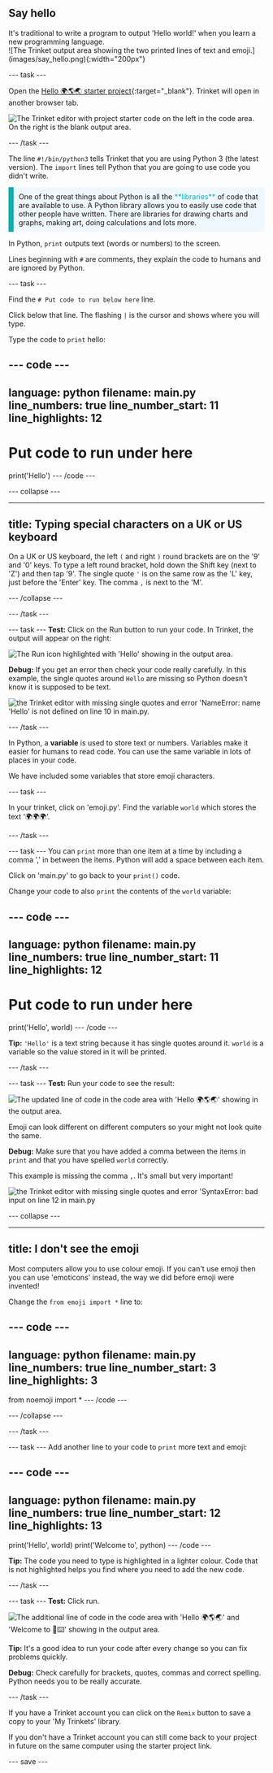 ## Say hello

<div style="display: flex; flex-wrap: wrap">
<div style="flex-basis: 200px; flex-grow: 1; margin-right: 15px;">
It's traditional to write a program to output 'Hello world!' when you learn a new programming language.
</div>
<div>
![The Trinket output area showing the two printed lines of text and emoji.](images/say_hello.png){:width="200px"}
</div>
</div>

--- task ---

Open the [Hello 🌍🌎🌏 starter project](https://trinket.io/library/trinkets/cb8194643f){:target="_blank"}. Trinket will open in another browser tab.

![The Trinket editor with project starter code on the left in the code area. On the right is the blank output area.](images/starter_project.png)

--- /task ---

The line `#!/bin/python3` tells Trinket that you are using Python 3 (the latest version). The `import` lines tell Python that you are going to use code you didn't write.

<p style="border-left: solid; border-width:10px; border-color: #0faeb0; background-color: aliceblue; padding: 10px;">
One of the great things about Python is all the <span style="color: #0faeb0">**libraries**</span> of code that are available to use. A Python library allows you to easily use code that other people have written. There are libraries for drawing charts and graphs, making art, doing calculations and lots more.
</p>

In Python, `print` outputs text (words or numbers) to the screen.

Lines beginning with `#` are comments, they explain the code to humans and are ignored by Python.

--- task ---

Find the `# Put code to run below here` line.

Click below that line. The flashing `|` is the cursor and shows where you will type.

Type the code to `print` hello:

--- code ---
---
language: python
filename: main.py
line_numbers: true
line_number_start: 11
line_highlights: 12
---
# Put code to run under here
print('Hello')
--- /code ---

--- collapse ---

---
title: Typing special characters on a UK or US keyboard
---

On a UK or US keyboard, the left `(` and right `)` round brackets are on the '9' and '0' keys. To type a left round bracket, hold down the Shift key (next to 'Z') and then tap '9'.
The single quote `'` is on the same row as the 'L' key, just before the 'Enter' key.
The comma `,` is next to the 'M'.

--- /collapse ---

--- /task ---

--- task ---
**Test:** Click on the Run button to run your code. In Trinket, the output will appear on the right:

![The Run icon highlighted with 'Hello' showing in the output area. ](images/run_hello.png)

**Debug:** If you get an error then check your code really carefully. In this example, the single quotes around `Hello` are missing so Python doesn't know it is supposed to be text.

![the Trinket editor with missing single quotes and error 'NameError: name 'Hello' is not defined on line 10 in main.py.](images/hello_error.png)

--- /task ---

In Python, a **variable** is used to store text or numbers. Variables make it easier for humans to read code. You can use the same variable in lots of places in your code. 

We have included some variables that store emoji characters.

--- task ---

In your trinket, click on 'emoji.py'. Find the variable `world` which stores the text ‘🌍🌍🌍’. 

--- /task --- 

--- task ---
You can `print` more than one item at a time by including a comma ',' in between the items. Python will add a space between each item.

Click on 'main.py' to go back to your `print()` code. 

Change your code to also `print` the contents of the `world` variable:

--- code ---
---
language: python
filename: main.py
line_numbers: true
line_number_start: 11
line_highlights: 12
---
# Put code to run under here
print('Hello', world)
--- /code ---

**Tip:** `'Hello'` is a text string because it has single quotes around it. `world` is a variable so the value stored in it will be printed. 

--- /task ---

--- task ---
**Test:** Run your code to see the result:

![The updated line of code in the code area with 'Hello 🌍🌎🌏' showing in the output area. ](images/run_hello_world.png)

Emoji can look different on different computers so your might not look quite the same.

**Debug:** Make sure that you have added a comma between the items in `print` and that you have spelled `world` correctly.

This example is missing the comma `,`. It's small but very important!

![the Trinket editor with missing single quotes and error 'SyntaxError: bad input on line 12 in main.py](images/comma_error.png)

--- collapse ---

---
title: I don't see the emoji
---

Most computers allow you to use colour emoji. If you can't use emoji then you can use 'emoticons' instead, the way we did before emoji were invented!

Change the `from emoji import *` line to:

--- code ---
---
language: python
filename: main.py
line_numbers: true
line_number_start: 3
line_highlights: 3
---
from noemoji import *
--- /code ---

--- /collapse ---

--- /task ---

--- task ---
Add another line to your code to `print` more text and emoji:

--- code ---
---
language: python
filename: main.py
line_numbers: true
line_number_start: 12
line_highlights: 13
---
print('Hello', world)
print('Welcome to', python)
--- /code ---

**Tip:** The code you need to type is highlighted in a lighter colour. Code that is not highlighted helps you find where you need to add the new code.

--- /task ---

--- task ---
**Test:** Click run. 

![The additional line of code in the code area with 'Hello 🌍🌎🌏' and 'Welcome to 🐍⌨️' showing in the output area. ](images/run_multiple.png)

**Tip:** It's a good idea to run your code after every change so you can fix problems quickly.

**Debug:** Check carefully for brackets, quotes, commas and correct spelling. Python needs you to be really accurate.

--- /task ---

If you have a Trinket account you can click on the `Remix` button to save a copy to your 'My Trinkets' library.

If you don't have a Trinket account you can still come back to your project in future on the same computer using the starter project link.

--- save ---
